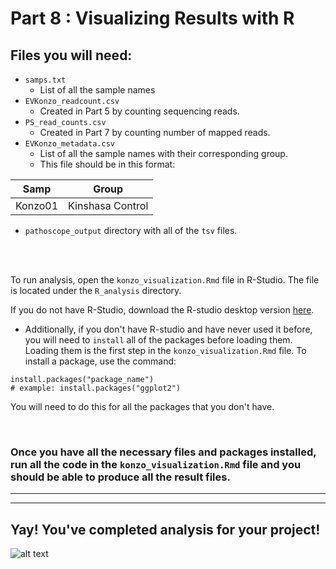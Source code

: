 # Part 8 : Visualizing Results with R


## **Files you will need:**
- `samps.txt`
    - List of all the sample names
- `EVKonzo_readcount.csv`
    - Created in Part 5 by counting sequencing reads.
- `PS_read_counts.csv`
    - Created in Part 7 by counting number of mapped reads.
- `EVKonzo_metadata.csv`
    - List of all the sample names with their corresponding group.
    - This file should be in this format:

| Samp | Group |
| --- | --- |
| Konzo01 | Kinshasa Control |


- `pathoscope_output` directory with all of the `tsv` files.


<br />
<br />

To run analysis, open the `konzo_visualization.Rmd` file in R-Studio. The file is located under the `R_analysis` directory. 

If you do not have R-Studio, download the R-studio desktop version [here](https://www.rstudio.com/products/rstudio/download/#download). 

- Additionally, if you don't have R-studio and have never used it before, you will need to `install` all of the packages before loading them. Loading them is the first step in the `konzo_visualization.Rmd` file. To install a package, use the command:
```
install.packages("package_name")
# example: install.packages("ggplot2")
```
You will need to do this for all the packages that you don't have. 

<br />

###  Once you have all the necessary files and packages installed, run all the code in the `konzo_visualization.Rmd` file and you should be able to produce all the result files.

---
---

## Yay! You've completed analysis for your project!
![alt text](https://github.com/kmgibson/helpful/blob/master/Excellent_bitmoji.png)
